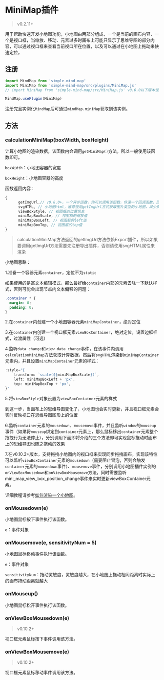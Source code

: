 # MiniMap插件

> v0.2.11+

用于帮助快速开发小地图功能，小地图由两部分组成，一个是当前的画布内容，一个是视口框，当缩放、移动、元素过多时画布上可能只显示了思维导图的部分内容，可以通过视口框来查看当前视口所在位置，以及可以通过在小地图上拖动来快速定位。

## 注册

```js
import MindMap from 'simple-mind-map'
import MiniMap from 'simple-mind-map/src/plugins/MiniMap.js'
// import MiniMap from 'simple-mind-map/src/MiniMap.js' v0.6.0以下版本使用该路径

MindMap.usePlugin(MiniMap)
```

注册完且实例化`MindMap`后可通过`mindMap.miniMap`获取到该实例。

## 方法

### calculationMiniMap(boxWidth, boxHeight)

计算小地图的渲染数据，该函数内会调用`getMiniMap()`方法，所以一般使用该函数即可。

`boxWidth`：小地图容器的宽度

`boxHeight`：小地图容器的高度

函数返回内容：

```js
{
      getImgUrl,// v0.8.0+，一个异步函数，你可以调用该函数，传递一个回调函数，回调函数可以接收一个参数，代表图片类型的小地图，你可以通过img标签进行渲染
      svgHTML, // 小地图html，推荐使用getImgUrl方式获取图片类型的小地图，减少页面DOM数量，优化性能
      viewBoxStyle, // 视图框的位置信息
      miniMapBoxScale, // 视图框的缩放值
      miniMapBoxLeft, // 视图框的left值
      miniMapBoxTop, // 视图框的top值
}
```

> calculationMiniMap方法返回的getImgUrl方法依赖Export插件，所以如果要调用getImgUrl方法需要先注册导出插件，否则请使用svgHTML属性来渲染

小地图思路：

1.准备一个容器元素`container`，定位不为`static`

如果使用的是富文本编辑模式，那么最好给`container`内部的元素去除一下默认样式，否则可能会出现节点内文本偏移的问题：

```css
.container * {
  margin: 0;
  padding: 0;
}
```

2.在`container`内创建一个小地图容器元素`miniMapContainer`，绝对定位

3.在`container`内创建一个视口框元素`viewBoxContainer`，绝对定位，设置边框样式，过渡属性（可选）

4.监听`data_change`和`view_data_change`事件，在该事件内调用`calculationMiniMap`方法获取计算数据，然后将`svgHTML`渲染到`miniMapContainer`元素内，并且设置`miniMapContainer`元素的样式：

```js
:style="{
    transform: `scale(${miniMapBoxScale})`,
    left: miniMapBoxLeft + 'px',
    top: miniMapBoxTop + 'px',
}"
```

5.将`viewBoxStyle`对象设置为`viewBoxContainer`元素的样式

到这一步，当画布上的思维导图变化了，小地图也会实时更新，并且视口框元素会实时反映视口在思维导图图形上的位置

6.监听`container`元素的`mousedown`、`mousemove`事件，并且监听`window`的`mouseup`事件（如果将`mouseup`绑定到`container`元素上，那么鼠标移出`container`元素整个拖拽行为无法停止），分别调用下面即将介绍的三个方法即可实现鼠标拖动时画布上的思维导图也随之拖动的效果

7.在v0.10.2+版本，支持拖拽小地图内的视口框来实现同步拖拽画布，实现该特性可以监听`viewBoxContainer`元素的`mousedown`（需要阻止冒泡，否则会触发`container`元素的`mousedown`事件）、`mousemove`事件，分别调用小地图插件实例的`onViewBoxMousedown`和`onViewBoxMousemove`方法，同时需要监听mini_map_view_box_position_change事件来实时更新viewBoxContainer元素。

详细教程请参考[如何渲染一个小地图](../course/course14)。

### onMousedown(e)

小地图鼠标按下事件执行该函数。

`e`：事件对象

### onMousemove(e, sensitivityNum = 5)

小地图鼠标移动事件执行该函数。

`e`：事件对象

`sensitivityNum`：拖动灵敏度，灵敏度越大，在小地图上拖动相同距离时实际上的画布拖动距离就越大

### onMouseup()

小地图鼠标松开事件执行该函数。

### onViewBoxMousedown(e)

> v0.10.2+

视口框元素鼠标按下事件调用该方法。

### onViewBoxMousemove(e)

> v0.10.2+

视口框元素鼠标移动事件调用该方法。